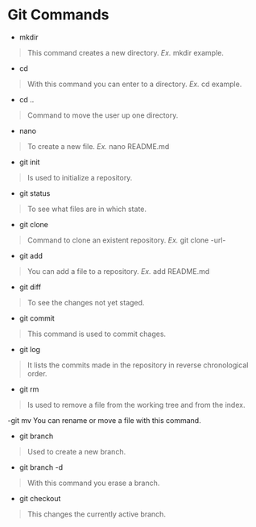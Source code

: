 # Git Commands

- mkdir 
>This command creates a new directory. *Ex.* mkdir example.

- cd
>With this command you can enter to a directory. *Ex.* cd example.

- cd ..
>Command to move the user up one directory. 

- nano
>To create a new file. *Ex.* nano README.md

- git init
>Is used to initialize a repository.

- git status
>To see what files are in which state.

- git clone
>Command to clone an existent repository. *Ex.* git clone -url-

- git add
>You can add a file to a repository. *Ex.* add README.md

- git diff
>To see the changes not yet staged.

- git commit
>This command is used to commit chages.

- git log
>It lists the commits made in the repository in reverse chronological order.

- git rm
>Is used to remove a file from the working tree and from the index.

-git mv
You can rename or move a file with this command.

- git branch
>Used to create a new branch. 

- git branch -d
>With this command you erase a branch.

- git checkout
>This changes the currently active branch.
